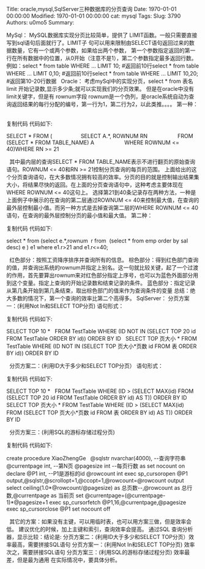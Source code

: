 Title: oracle,mysql,SqlServer三种数据库的分页查询
Date: 1970-01-01 00:00:00
Modified: 1970-01-01 00:00:00
cat: mysql
Tags: 
Slug: 3790
Authors: u0mo5 
Summary: 

MySql：
MySQL数据库实现分页比较简单，提供了 LIMIT函数。一般只需要直接写到sql语句后面就行了。LIMIT子 
句可以用来限制由SELECT语句返回过来的数据数量，它有一个或两个参数，如果给出两个参数， 
第一个参数指定返回的第一行在所有数据中的位置，从0开始（注意不是1），第二个参数指定最多返回行数。例如：select * from table 
WHERE … LIMIT 10; #返回前10行select * from table WHERE … LIMIT 0,10; 
#返回前10行select * from table WHERE … LIMIT 10,20; #返回第10-20行数据
 
Oracle：
考虑mySql中的实现分页，select * from 表名  limit 开始记录数,显示多少条;就可以实现我们的分页效果。
但是在oracle中没有limit关键字，但是有 rownum字段
rownum是一个伪列，是oracle系统自动为查询返回结果的每行分配的编号，第一行为1，第二行为2，以此类推。。。。
第一种：
 

复制代码 
代码如下:

SELECT * FROM (                   
SELECT A.*, ROWNUM RN                    FROM (SELECT * FROM TABLE_NAME) A 
                   WHERE ROWNUM &lt;= 40)WHERE RN &gt;= 21
 
 


 
其中最内层的查询SELECT * FROM TABLE_NAME表示不进行翻页的原始查询语句。ROWNUM &lt;= 40和RN &gt;= 
21控制分页查询的每页的范围。
上面给出的这个分页查询语句，在大多数情况拥有较高的效率。分页的目的就是控制输出结果集大小，将结果尽快的返回。在上面的分页查询语句中，这种考虑主要体现在WHERE 
ROWNUM &lt;= 40这句上。
选择第21到40条记录存在两种方法，一种是上面例子中展示的在查询的第二层通过ROWNUM &lt;= 
40来控制最大值，在查询的最外层控制最小值。而另一种方式是去掉查询第二层的WHERE ROWNUM &lt;= 
40语句，在查询的最外层控制分页的最小值和最大值。
第二种：
 

复制代码 
代码如下:

select * 
from (select e.*,rownum  r from  
(select * from emp order by sal desc) e ) e1 where e1.r&gt;21 and e1.r&lt;=40;
 
 


 
红色部分：按照工资降序排序并查询所有的信息。 
棕色部分：得到红色部门查询的值，并查询出系统的rownum并指定上别名。这一句就比较关键，起了一个过渡的作用，首先要算出rownum来对红色部分指定上序号，也可以为蓝色外面部分用到这个变量。指定上查询的开始记录数和结束记录的条件。
蓝色部分：指定记录从第几条开始到第几条结束，取出棕色部门的值来作为查询条件的变量
总结：绝大多数的情况下，第一个查询的效率比第二个高得多。 
SqlServer：
分页方案一：(利用Not In和SELECT TOP分页)
语句形式：
 

复制代码 
代码如下:

SELECT TOP 10 *
 
FROM TestTable
WHERE (ID NOT IN
(SELECT TOP 20 id
FROM TestTable
ORDER BY id))
ORDER BY ID
 
SELECT TOP 页大小 *
FROM TestTable
WHERE (ID NOT IN
(SELECT TOP 页大小*页数 id
FROM 表
ORDER BY id))
ORDER BY ID
 


 
分页方案二：(利用ID大于多少和SELECT TOP分页）
语句形式：
 

复制代码 
代码如下:

SELECT TOP 10 *
 
FROM TestTable
WHERE (ID &gt;
(SELECT MAX(id)
FROM (SELECT TOP 20 id
FROM TestTable
ORDER BY id) AS T))
ORDER BY ID
 
SELECT TOP 页大小 *
FROM TestTable
WHERE (ID &gt;
(SELECT MAX(id)
FROM (SELECT TOP 页大小*页数 id
FROM 表
ORDER BY id) AS T))
ORDER BY ID
 


 
分页方案三：(利用SQL的游标存储过程分页)
 

复制代码 
代码如下:

create procedure XiaoZhengGe
 
@sqlstr nvarchar(4000), --查询字符串
@currentpage int, --第N页
@pagesize int --每页行数
as
set nocount on
declare @P1 int, --P1是游标的id
@rowcount int
exec sp_cursoropen @P1 
output,@sqlstr,@scrollopt=1,@ccopt=1,@rowcount=@rowcount output
select ceiling(1.0*@rowcount/@pagesize) as 总页数--,@rowcount as 
总行数,@currentpage as 当前页
set @currentpage=(@currentpage-1)*@pagesize+1
exec sp_cursorfetch @P1,16,@currentpage,@pagesize
exec sp_cursorclose @P1
set nocount off
 


 
其它的方案：如果没有主键，可以用临时表，也可以用方案三做，但是效率会低。
建议优化的时候，加上主键和索引，查询效率会提高。
通过SQL 查询分析器，显示比较：结论是:
分页方案二：(利用ID大于多少和SELECT TOP分页）效率最高，需要拼接SQL语句
分页方案一：(利用Not In和SELECT TOP分页) 效率次之，需要拼接SQL语句
分页方案三：(利用SQL的游标存储过程分页) 效率最差，但是最为通用
在实际情况中，要具体分析。 
